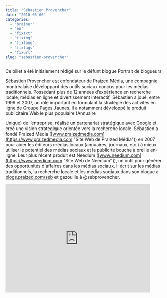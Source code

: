 ```yaml
---
title: "Sébastien Provencher"
date: "2010-05-06"
categories: 
  - "brainer"
  - "en"
  - "fixtxt"
  - "fiximg"
  - "fixlang"
  - "fixtags"
  - "fixurl"
slug: "sebastien-provencher"
---
```


Ce billet a été initialement rédigé sur le défunt blogue Portrait de blogueurs

Sébastien Provencher est cofondateur de Praized Média, une compagnie montréalaise développant des outils sociaux conçus pour les médias traditionnels. Possédant plus de 12 années d’expérience en recherche locale, médias en ligne et divertissement interactif, Sébastien a joué, entre 1999 et 2007, un rôle important en formulant la stratégie des activités en ligne de Groupe Pages Jaunes. Il a notamment développé le produit publicitaire Web le plus populaire (Annuaire

Unique) de l’entreprise, réalisé un partenariat stratégique avec Google et créé une vision stratégique orientée vers la recherche locale. Sébastien a fondé Praized Média ([www.praizedmedia.com](https://www.praizedmedia.com "Site Web de Praized Média")) en 2007 pour aider les éditeurs médias locaux (annuaires, journaux, etc.) à mieux utiliser le potentiel des médias sociaux et la publicité bouche à oreille en-ligne. Leur plus récent produit est Needium ([www.needium.com](https://www.needium.com "Site Web de Needium")), un outil pour générer des opportunités d'affaires dans les médias sociaux. Il écrit sur les médias traditionnels, la recherche locale et les médias sociaux dans son blogue à [blogs.praized.com/seb](https://blogs.praized.com/seb "Blogue de Sébastien Provencher") et gazouille à @sebprovencher.

<iframe width="459" height="344" src="https://www.youtube.com/embed/mAWPwaOncMw?feature=oembed" frameborder="0" allowfullscreen></iframe>
